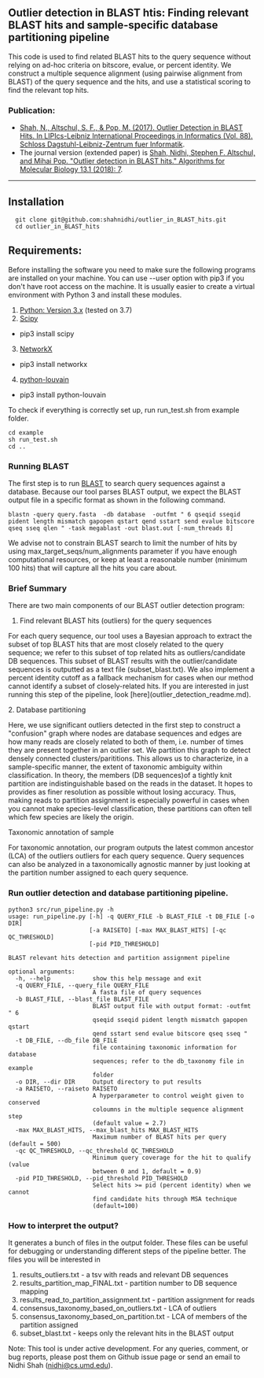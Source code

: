 ## Outlier detection in BLAST htis: Finding relevant BLAST hits and sample-specific database partitioning pipeline
This code is used to find related BLAST hits to the query sequence without relying on ad-hoc criteria on bitscore, evalue, or percent identity. We construct a multiple sequence alignment (using pairwise alignment from BLAST) of the query sequence and the hits, and use a statistical scoring to find the relevant top hits. 

### Publication:
- [Shah, N., Altschul, S. F., & Pop, M. (2017). Outlier Detection in BLAST Hits. In LIPIcs-Leibniz International Proceedings in Informatics (Vol. 88). Schloss Dagstuhl-Leibniz-Zentrum fuer Informatik](http://drops.dagstuhl.de/opus/volltexte/2017/7651).
- The journal version (extended paper) is [Shah, Nidhi, Stephen F. Altschul, and Mihai Pop. "Outlier detection in BLAST hits." Algorithms for Molecular Biology 13.1 (2018): 7](https://almob.biomedcentral.com/articles/10.1186/s13015-018-0126-3).

-------------------------------------
Installation
-------------------------------------
```
  git clone git@github.com:shahnidhi/outlier_in_BLAST_hits.git
  cd outlier_in_BLAST_hits
```
Requirements:
-------------------
Before installing the software you need to make sure the following programs are installed on your machine. You can use --user option with pip3 if you don't have root access on the machine. It is usually easier to create a virtual environment with Python 3 and install these modules.

1. [Python: Version 3.x](https://www.python.org/downloads/) (tested on 3.7) 
2. [Scipy](https://www.scipy.org/index.html)
- pip3 install scipy
3. [NetworkX](https://github.com/networkx/networkx)
- pip3 install networkx
4. [python-louvain](https://github.com/taynaud/python-louvain)
- pip3 install python-louvain

To check if everything is correctly set up, run run_test.sh from example folder.
```
cd example
sh run_test.sh
cd ..
```
### Running BLAST

The first step is to run [BLAST](https://blast.ncbi.nlm.nih.gov/Blast.cgi?CMD=Web&PAGE_TYPE=BlastDocs&DOC_TYPE=Download) to search query sequences against a database. Because our tool parses BLAST output, we expect the BLAST output file in a specific format as shown in the following command. 
```
blastn -query query.fasta  -db database  -outfmt " 6 qseqid sseqid pident length mismatch gapopen qstart qend sstart send evalue bitscore qseq sseq qlen " -task megablast -out blast.out [-num_threads 8]
```
We advise not to constrain BLAST search to limit the number of hits by using max_target_seqs/num_alignments parameter if you have enough computational resources, or keep at least a reasonable number (minimum 100 hits) that will capture all the hits you care about. 
<!--
Please read our [letter](https://academic.oup.com/bioinformatics/advance-article/doi/10.1093/bioinformatics/bty833/5106166) to Bioinformatics journal and their response [here](https://academic.oup.com/bioinformatics/advance-article/doi/10.1093/bioinformatics/bty1026/5259186).)
-->

### Brief Summary 
There are two main components of our BLAST outlier detection program:
1. Find relevant BLAST hits (outliers) for the query sequences
<p> For each query sequence, our tool uses a Bayesian approach to extract the subset of top BLAST hits that are most closely related to the query sequence; we refer to this subset of top related hits as outliers/candidate DB sequences. This subset of BLAST results with the outlier/candidate sequences is outputted as a text file (subset_blast.txt). We also implement a percent identity cutoff as a fallback mechanism for cases when our method cannot identify a subset of closely-related hits. If you are interested in just running this step of the pipeline, look [here](outlier_detection_readme.md). </p>
2. Database partitioning 
<p> Here, we use significant outliers detected in the first step to construct a "confusion" graph where nodes are database sequences and edges are how many reads are closely related to both of them, i.e. number of times they are present together in an outlier set. We partition this graph to detect densely connected clusters/parititions. This allows us to characterize, in a sample-specific manner, the extent of taxonomic ambiguity within classification. In theory, the members (DB sequences)of a tightly knit partition are indistinguishable based on the reads in the dataset. It hopes to provides as finer resolution as possible without losing  accuracy. Thus, making reads to partition assignment is especially powerful in cases when you cannot make species-level classification, these partitions can often tell which few species are likely the origin. </p>

Taxonomic annotation of sample
<p> For taxonomic annotation, our program outputs the latest common ancestor (LCA) of the outliers outliers for each query sequence. Query sequences can also be analyzed in a taxonomically agnostic manner by just looking at the partition number assigned to each query sequence. </p>
  
### Run outlier detection and database partitioning pipeline. 
```
python3 src/run_pipeline.py -h
usage: run_pipeline.py [-h] -q QUERY_FILE -b BLAST_FILE -t DB_FILE [-o DIR]
                       [-a RAISETO] [-max MAX_BLAST_HITS] [-qc QC_THRESHOLD]
                       [-pid PID_THRESHOLD]

BLAST relevant hits detection and partition assignment pipeline

optional arguments:
  -h, --help            show this help message and exit
  -q QUERY_FILE, --query_file QUERY_FILE
                        A fasta file of query sequences
  -b BLAST_FILE, --blast_file BLAST_FILE
                        BLAST output file with output format: -outfmt " 6
                        qseqid sseqid pident length mismatch gapopen qstart
                        qend sstart send evalue bitscore qseq sseq "
  -t DB_FILE, --db_file DB_FILE
                        file containing taxonomic information for database
                        sequences; refer to the db_taxonomy file in example
                        folder
  -o DIR, --dir DIR     Output directory to put results
  -a RAISETO, --raiseto RAISETO
                        A hyperparameter to control weight given to conserved
                        coloumns in the multiple sequence alignment step
                        (default value = 2.7)
  -max MAX_BLAST_HITS, --max_blast_hits MAX_BLAST_HITS
                        Maximum number of BLAST hits per query (default = 500)
  -qc QC_THRESHOLD, --qc_threshold QC_THRESHOLD
                        Minimum query coverage for the hit to qualify (value
                        between 0 and 1, default = 0.9)
  -pid PID_THRESHOLD, --pid_threshold PID_THRESHOLD
                        Select hits >= pid (percent identity) when we cannot
                        find candidate hits through MSA technique
                        (default=100)
```
### How to interpret the output?
It generates a bunch of files in the output folder. These files can be useful for debugging or understanding different steps of the pipeline better. 
The files you will be interested in 
1. results_outliers.txt - a tsv with reads and relevant DB sequences
2. results_partition_map_FINAL.txt - partition number to DB sequence mapping
3. results_read_to_partition_assignment.txt - partition assignment for reads
4. consensus_taxonomy_based_on_outliers.txt - LCA of outliers
5. consensus_taxonomy_based_on_partition.txt - LCA of members of the partition assigned
6. subset_blast.txt - keeps only the relevant hits in the BLAST output

Note: This tool is under active development. For any queries, comment, or bug reports, please post them on Github issue page or send an email to Nidhi Shah (nidhi@cs.umd.edu).
